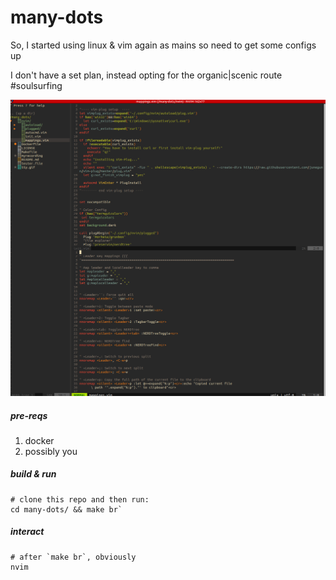 # many-dots

So, I started using linux & vim again as mains so need to get some configs up

I don't have a set plan, instead opting for the organic|scenic route #soulsurfing

![screenshot1](img/i1.png?raw=true "screenshot1")

##### pre-reqs

1. docker
2. possibly you


##### build & run

```
# clone this repo and then run:
cd many-dots/ && make br`
```

##### interact

```
# after `make br`, obviously
nvim
```
